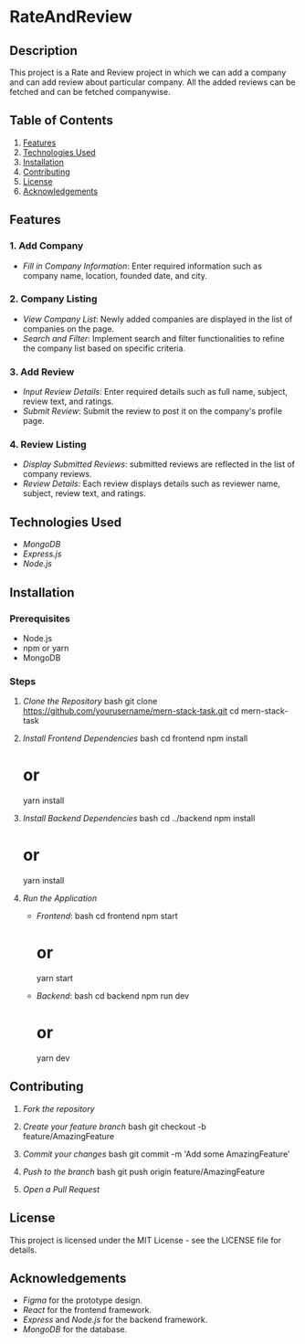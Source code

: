 # RateAndReview

## Description
This project is a Rate and Review project in which we can add a company and can add review about particular company. All the added reviews can be fetched and can be fetched companywise.

## Table of Contents
1. [Features](#features)
2. [Technologies Used](#technologies-used)
3. [Installation](#installation)
4. [Contributing](#contributing)
5. [License](#license)
6. [Acknowledgements](#acknowledgements)

## Features
### 1. Add Company
- *Fill in Company Information*: Enter required information such as company name, location, founded date, and city.


### 2. Company Listing
- *View Company List*: Newly added companies are displayed in the list of companies on the page.
- *Search and Filter*: Implement search and filter functionalities to refine the company list based on specific criteria.

### 3. Add Review
- *Input Review Details*: Enter required details such as full name, subject, review text, and ratings.
- *Submit Review*: Submit the review to post it on the company's profile page.

### 4. Review Listing
- *Display Submitted Reviews*: submitted reviews are reflected in the list of company reviews.
- *Review Details*: Each review displays details such as reviewer name, subject, review text, and ratings.

## Technologies Used
- *MongoDB*
- *Express.js*
- *Node.js*

## Installation
### Prerequisites
- Node.js
- npm or yarn
- MongoDB

### Steps
1. *Clone the Repository*
    bash
    git clone https://github.com/yourusername/mern-stack-task.git
    cd mern-stack-task
    

2. *Install Frontend Dependencies*
    bash
    cd frontend
    npm install
    # or
    yarn install
    

3. *Install Backend Dependencies*
    bash
    cd ../backend
    npm install
    # or
    yarn install
    

4. *Run the Application*
    - *Frontend*: 
      bash
      cd frontend
      npm start
      # or
      yarn start
      
    - *Backend*:
      bash
      cd backend
      npm run dev
      # or
      yarn dev
      
## Contributing
1. *Fork the repository*

2. *Create your feature branch*
    bash
    git checkout -b feature/AmazingFeature
    

3. *Commit your changes*
    bash
    git commit -m 'Add some AmazingFeature'
    

4. *Push to the branch*
    bash
    git push origin feature/AmazingFeature
    

5. *Open a Pull Request*

## License
This project is licensed under the MIT License - see the LICENSE file for details.

## Acknowledgements
- *Figma* for the prototype design.
- *React* for the frontend framework.
- *Express* and *Node.js* for the backend framework.
- *MongoDB* for the database.
